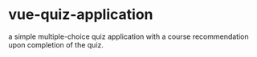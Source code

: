 # vue-quiz-application
a simple multiple-choice quiz application with a course recommendation upon completion of the quiz.
